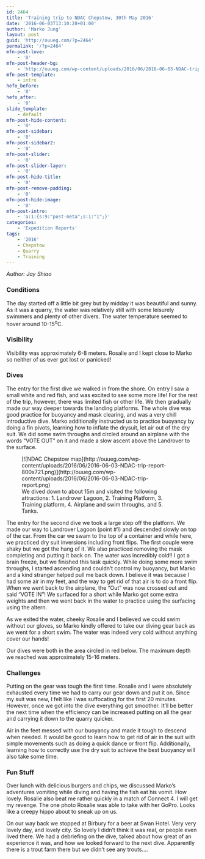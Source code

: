 ```yaml
---
id: 2464
title: 'Training trip to NDAC Chepstow, 30th May 2016'
date: '2016-06-03T13:10:28+01:00'
author: 'Marko Jung'
layout: post
guid: 'http://ouueg.com/?p=2464'
permalink: '/?p=2464'
mfn-post-love:
    - '0'
mfn-post-header-bg:
    - 'http://ouueg.com/wp-content/uploads/2016/06/2016-06-03-NDAC-trip-photo.jpg'
mfn-post-template:
    - intro
hefo_before:
    - '0'
hefo_after:
    - '0'
slide_template:
    - default
mfn-post-hide-content:
    - '0'
mfn-post-sidebar:
    - '0'
mfn-post-sidebar2:
    - '0'
mfn-post-slider:
    - '0'
mfn-post-slider-layer:
    - '0'
mfn-post-hide-title:
    - '0'
mfn-post-remove-padding:
    - '0'
mfn-post-hide-image:
    - '0'
mfn-post-intro:
    - 'a:1:{s:9:"post-meta";s:1:"1";}'
categories:
    - 'Expedition Reports'
tags:
    - '2016'
    - Chepstow
    - Quarry
    - Training
---
```


*Author: Jay Shiao*

### <u></u>**Conditions**

The day started off a little bit grey but by midday it was beautiful and sunny. As it was a quarry, the water was relatively still with some leisurely swimmers and plenty of other divers. The water temperature seemed to hover around 10-15<sup>o</sup>C.

### **Visibility**

Visibility was approximately 6-8 meters. Rosalie and I kept close to Marko so neither of us ever got lost or panicked!

### **Dives**

The entry for the first dive we walked in from the shore. On entry I saw a small white and red fish, and was excited to see some more life! For the rest of the trip, however, there was limited fish or other life. We then gradually made our way deeper towards the landing platforms. The whole dive was good practice for buoyancy and mask clearing, and was a very chill introductive dive. Marko additionally instructed us to practice buoyancy by doing a fin pivots, learning how to inflate the drysuit, let air out of the dry suit. We did some swim throughs and circled around an airplane with the words “VOTE OUT” on it and made a slow ascent above the Landrover to the surface.

<figure aria-describedby="caption-attachment-2466" class="wp-caption alignright" id="attachment_2466" style="width: 400px">[![NDAC Chepstow map](http://ouueg.com/wp-content/uploads/2016/06/2016-06-03-NDAC-trip-report-800x721.png)](http://ouueg.com/wp-content/uploads/2016/06/2016-06-03-NDAC-trip-report.png)<figcaption class="wp-caption-text" id="caption-attachment-2466">We dived down to about 15m and visited the following attractions: 1. Landrover Lagoon, 2. Training Platform, 3. Training platform, 4. Airplane and swim throughs, and 5. Tanks.</figcaption></figure>

The entry for the second dive we took a large step off the platform. We made our way to Landrover Lagoon (point #1) and descended slowly on top of the car. From the car we swam to the top of a container and while here, we practiced dry suit inversions including front flips. The first couple were shaky but we got the hang of it. We also practiced removing the mask completing and putting it back on. The water was incredibly cold!! I got a brain freeze, but we finished this task quickly. While doing some more swim throughs, I started ascending and couldn’t control my buoyancy, but Marko and a kind stranger helped pull me back down. I believe it was because I had some air in my feet, and the way to get rid of that air is to do a front flip. When we went back to the airplane, the “Out” was now crossed out and said “VOTE IN”! We surfaced for a short while Marko got some extra weights and then we went back in the water to practice using the surfacing using the altern.

As we exited the water, cheeky Rosalie and I believed we could swim without our gloves, so Marko kindly offered to take our diving gear back as we went for a short swim. The water was indeed very cold without anything cover our hands!

Our dives were both in the area circled in red below. The maximum depth we reached was approximately 15-16 meters.

### **Challenges**

Putting on the gear was tough the first time. Rosalie and I were absolutely exhausted every time we had to carry our gear down and put it on. Since my suit was new, I felt like I was suffocating for the first 20 minutes. However, once we got into the dive everything got smoother. It’ll be better the next time when the efficiency can be increased putting on all the gear and carrying it down to the quarry quicker.

Air in the feet messed with our buoyancy and made it tough to descend when needed. It would be good to learn how to get rid of air in the suit with simple movements such as doing a quick dance or front flip. Additionally, learning how to correctly use the dry suit to achieve the best buoyancy will also take some time.

### **Fun Stuff**

Over lunch with delicious burgers and chips, we discussed Marko’s adventures vomiting while diving and having the fish eat his vomit. How lovely. Rosalie also beat me rather quickly in a match of Connect 4. I will get my revenge. The one photo Rosalie was able to take with her GoPro. Looks like a creepy hippo about to sneak up on us.

On our way back we stopped at Birbury for a beer at Swan Hotel. Very very lovely day, and lovely city. So lovely I didn’t think it was real, or people even lived there. We had a debriefing on the dive, talked about how great of an experience it was, and how we looked forward to the next dive. Apparently there is a trout farm there but we didn’t see any trouts….